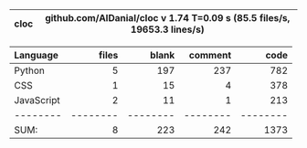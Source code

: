 cloc|github.com/AlDanial/cloc v 1.74  T=0.09 s (85.5 files/s, 19653.3 lines/s)
--- | ---

Language|files|blank|comment|code
:-------|-------:|-------:|-------:|-------:
Python|5|197|237|782
CSS|1|15|4|378
JavaScript|2|11|1|213
--------|--------|--------|--------|--------
SUM:|8|223|242|1373
